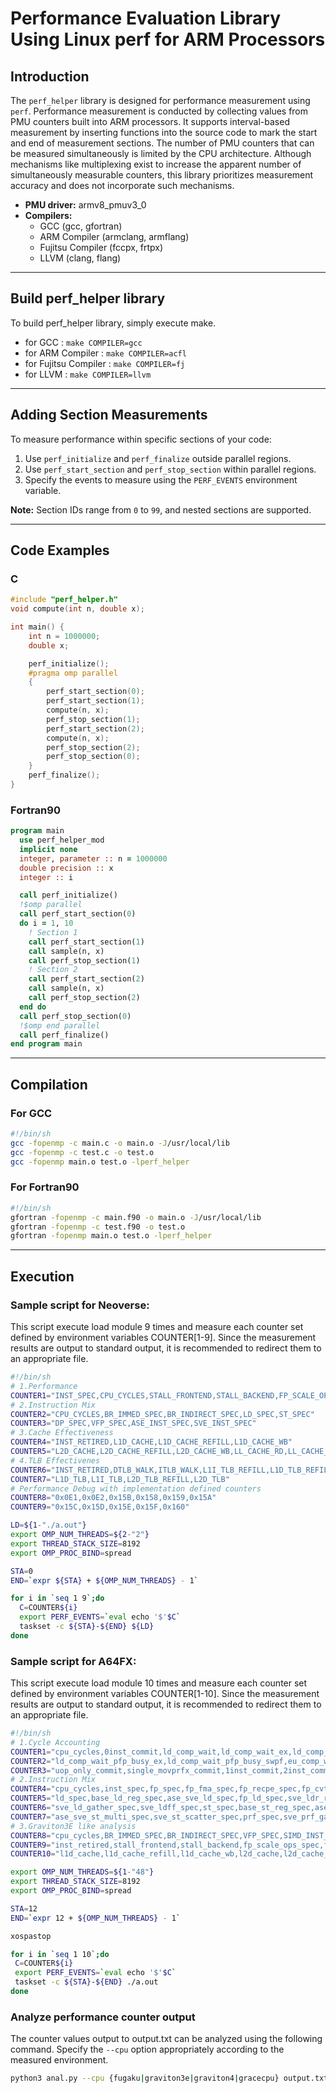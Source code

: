 
# Performance Evaluation Library Using Linux perf for ARM Processors

## Introduction
The `perf_helper` library is designed for performance measurement using `perf`. 
Performance measurement is conducted by collecting values from PMU counters built into ARM processors.
It supports interval-based measurement by inserting functions into the source code to mark the start and end of measurement sections.
The number of PMU counters that can be measured simultaneously is limited by the CPU architecture.
Although mechanisms like multiplexing exist to increase the apparent number of simultaneously measurable counters, this library prioritizes measurement accuracy and does not incorporate such mechanisms.

- **PMU driver:**  armv8_pmuv3_0
- **Compilers:**  
  - GCC (gcc, gfortran)
  - ARM Compiler (armclang, armflang)
  - Fujitsu Compiler (fccpx, frtpx)
  - LLVM (clang, flang)

---

## Build perf_helper library
To build perf_helper library, simply execute make.
- for GCC : `make COMPILER=gcc`
- for ARM Compiler : `make COMPILER=acfl`
- for Fujitsu Compiler : `make COMPILER=fj`
- for LLVM : `make COMPILER=llvm`

---

## Adding Section Measurements
To measure performance within specific sections of your code:
1. Use `perf_initialize` and `perf_finalize` outside parallel regions.
2. Use `perf_start_section` and `perf_stop_section` within parallel regions.
3. Specify the events to measure using the `PERF_EVENTS` environment variable.

**Note:** Section IDs range from `0` to `99`, and nested sections are supported.

---

## Code Examples

### C
```c
#include "perf_helper.h"
void compute(int n, double x);

int main() {
    int n = 1000000;
    double x;

    perf_initialize();
    #pragma omp parallel
    {
        perf_start_section(0);
        perf_start_section(1);
        compute(n, x);
        perf_stop_section(1);
        perf_start_section(2);
        compute(n, x);
        perf_stop_section(2);
        perf_stop_section(0);
    }
    perf_finalize();
}
```

### Fortran90
```fortran
program main
  use perf_helper_mod
  implicit none
  integer, parameter :: n = 1000000
  double precision :: x
  integer :: i

  call perf_initialize()
  !$omp parallel
  call perf_start_section(0)
  do i = 1, 10
    ! Section 1
    call perf_start_section(1)
    call sample(n, x)
    call perf_stop_section(1)
    ! Section 2
    call perf_start_section(2)
    call sample(n, x)
    call perf_stop_section(2)
  end do
  call perf_stop_section(0)
  !$omp end parallel
  call perf_finalize()
end program main
```

---

## Compilation

### For GCC
```bash
#!/bin/sh
gcc -fopenmp -c main.c -o main.o -J/usr/local/lib
gcc -fopenmp -c test.c -o test.o
gcc -fopenmp main.o test.o -lperf_helper
```

### For Fortran90
```bash
#!/bin/sh
gfortran -fopenmp -c main.f90 -o main.o -J/usr/local/lib
gfortran -fopenmp -c test.f90 -o test.o
gfortran -fopenmp main.o test.o -lperf_helper
```

---

## Execution

### Sample script for Neoverse:

This script execute load module 9 times and measure each counter set defined by environment variables COUNTER[1-9].
Since the measurement results are output to standard output, it is recommended to redirect them to an appropriate file.

```bash
#!/bin/sh
# 1.Performance
COUNTER1="INST_SPEC,CPU_CYCLES,STALL_FRONTEND,STALL_BACKEND,FP_SCALE_OPS_SPEC,FP_FIXED_OPS_SPEC"
# 2.Instruction Mix
COUNTER2="CPU_CYCLES,BR_IMMED_SPEC,BR_INDIRECT_SPEC,LD_SPEC,ST_SPEC"
COUNTER3="DP_SPEC,VFP_SPEC,ASE_INST_SPEC,SVE_INST_SPEC"
# 3.Cache Effectiveness
COUNTER4="INST_RETIRED,L1D_CACHE,L1D_CACHE_REFILL,L1D_CACHE_WB"
COUNTER5="L2D_CACHE,L2D_CACHE_REFILL,L2D_CACHE_WB,LL_CACHE_RD,LL_CACHE_MISS_RD"
# 4.TLB Effectivenes
COUNTER6="INST_RETIRED,DTLB_WALK,ITLB_WALK,L1I_TLB_REFILL,L1D_TLB_REFILL"
COUNTER7="L1D_TLB,L1I_TLB,L2D_TLB_REFILL,L2D_TLB"
# Performance Debug with implementation defined counters
COUNTER8="0x0E1,0x0E2,0x15B,0x158,0x159,0x15A"
COUNTER9="0x15C,0x15D,0x15E,0x15F,0x160"

LD=${1-"./a.out"}
export OMP_NUM_THREADS=${2-"2"}
export THREAD_STACK_SIZE=8192
export OMP_PROC_BIND=spread

STA=0
END=`expr ${STA} + ${OMP_NUM_THREADS} - 1`

for i in `seq 1 9`;do
  C=COUNTER${i}
  export PERF_EVENTS=`eval echo '$'$C`
  taskset -c ${STA}-${END} ${LD}
done
```

### Sample script for A64FX:

This script execute load module 10 times and measure each counter set defined by environment variables COUNTER[1-10].
Since the measurement results are output to standard output, it is recommended to redirect them to an appropriate file.

```bash
#!/bin/sh
# 1.Cycle Accounting
COUNTER1="cpu_cycles,0inst_commit,ld_comp_wait,ld_comp_wait_ex,ld_comp_wait_l2_miss,ld_comp_wait_l2_miss_ex,ld_comp_wait_l1_miss,ld_comp_wait_l1_miss_ex,ld_comp_wait_pfp_busy"
COUNTER2="ld_comp_wait_pfp_busy_ex,ld_comp_wait_pfp_busy_swpf,eu_comp_wait,fl_comp_wait,br_comp_wait,rob_empty,rob_empty_stq_busy,wfe_wfi_cycle"
COUNTER3="uop_only_commit,single_movprfx_commit,1inst_commit,2inst_commit,3inst_commit,4inst_commit"
# 2.Instruction Mix
COUNTER4="cpu_cycles,inst_spec,fp_spec,fp_fma_spec,fp_recpe_spec,fp_cvt_spec,fp_mv_spec,ase_sve_int_spec,prd_spec"
COUNTER5="ld_spec,base_ld_reg_spec,ase_sve_ld_spec,fp_ld_spec,sve_ldr_reg_spec,sve_ldr_preg_spec,bc_ld_spec,ase_sve_ld_multi_spec"
COUNTER6="sve_ld_gather_spec,sve_ldff_spec,st_spec,base_st_reg_spec,ase_sve_st_spec,fp_st_spec,sve_str_reg_spec,sve_str_preg_spec"
COUNTER7="ase_sve_st_multi_spec,sve_st_scatter_spec,prf_spec,sve_prf_gather_spec,sve_prf_contig_spec,br_pred,sve_movprfx_spec,dp_spec"
# 3.Graviton3E like analysis
COUNTER8="cpu_cycles,BR_IMMED_SPEC,BR_INDIRECT_SPEC,VFP_SPEC,SIMD_INST_RETIRED,SVE_INST_RETIRED,inst_spec"
COUNTER9="inst_retired,stall_frontend,stall_backend,fp_scale_ops_spec,fp_fixed_ops_spec,l1i_tlb_refill,l1d_tlb_refill"
COUNTER10="l1d_cache,l1d_cache_refill,l1d_cache_wb,l2d_cache,l2d_cache_refill,l2d_cache_wb,l2d_tlb_refill,l2d_tlb"

export OMP_NUM_THREADS=${1-"48"}
export THREAD_STACK_SIZE=8192
export OMP_PROC_BIND=spread

STA=12
END=`expr 12 + ${OMP_NUM_THREADS} - 1`

xospastop

for i in `seq 1 10`;do
 C=COUNTER${i}
 export PERF_EVENTS=`eval echo '$'$C`
 taskset -c ${STA}-${END} ./a.out
done
```

### Analyze performance counter output

The counter values output to output.txt can be analyzed using the following command.
Specify the `--cpu` option appropriately according to the measured environment.

```bash
python3 anal.py --cpu {fugaku|graviton3e|graviton4|gracecpu} output.txt
```
